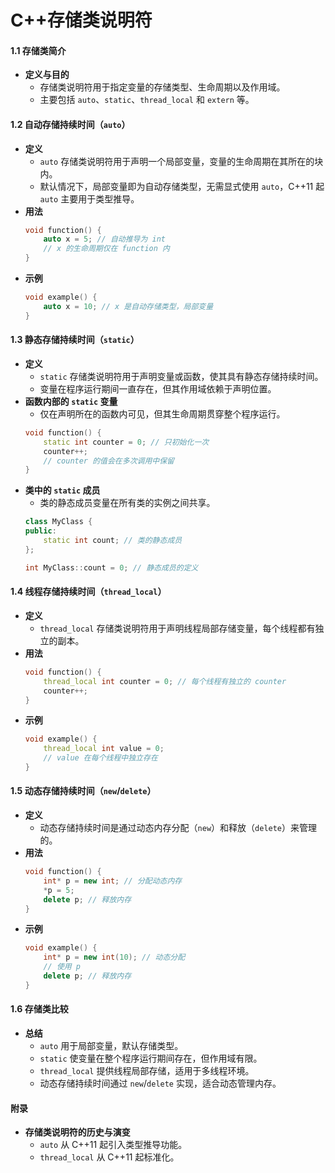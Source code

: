 # C++存储类说明符

#### **1.1 存储类简介**
- **定义与目的**
  - 存储类说明符用于指定变量的存储类型、生命周期以及作用域。
  - 主要包括 `auto`、`static`、`thread_local` 和 `extern` 等。

#### **1.2 自动存储持续时间（`auto`）**
- **定义**
  - `auto` 存储类说明符用于声明一个局部变量，变量的生命周期在其所在的块内。
  - 默认情况下，局部变量即为自动存储类型，无需显式使用 `auto`，C++11 起 `auto` 主要用于类型推导。
- **用法**
  ```cpp
  void function() {
      auto x = 5; // 自动推导为 int
      // x 的生命周期仅在 function 内
  }
  ```
- **示例**
  ```cpp
  void example() {
      auto x = 10; // x 是自动存储类型，局部变量
  }
  ```

#### **1.3 静态存储持续时间（`static`）**
- **定义**
  - `static` 存储类说明符用于声明变量或函数，使其具有静态存储持续时间。
  - 变量在程序运行期间一直存在，但其作用域依赖于声明位置。
- **函数内部的 `static` 变量**
  - 仅在声明所在的函数内可见，但其生命周期贯穿整个程序运行。
  ```cpp
  void function() {
      static int counter = 0; // 只初始化一次
      counter++;
      // counter 的值会在多次调用中保留
  }
  ```
- **类中的 `static` 成员**
  - 类的静态成员变量在所有类的实例之间共享。
  ```cpp
  class MyClass {
  public:
      static int count; // 类的静态成员
  };
  
  int MyClass::count = 0; // 静态成员的定义
  ```

#### **1.4 线程存储持续时间（`thread_local`）**
- **定义**
  - `thread_local` 存储类说明符用于声明线程局部存储变量，每个线程都有独立的副本。
- **用法**
  ```cpp
  void function() {
      thread_local int counter = 0; // 每个线程有独立的 counter
      counter++;
  }
  ```
- **示例**
  ```cpp
  void example() {
      thread_local int value = 0;
      // value 在每个线程中独立存在
  }
  ```

#### **1.5 动态存储持续时间（`new`/`delete`）**
- **定义**
  - 动态存储持续时间是通过动态内存分配（`new`）和释放（`delete`）来管理的。
- **用法**
  ```cpp
  void function() {
      int* p = new int; // 分配动态内存
      *p = 5;
      delete p; // 释放内存
  }
  ```
- **示例**
  ```cpp
  void example() {
      int* p = new int(10); // 动态分配
      // 使用 p
      delete p; // 释放内存
  }
  ```

#### **1.6 存储类比较**
- **总结**
  - `auto` 用于局部变量，默认存储类型。
  - `static` 使变量在整个程序运行期间存在，但作用域有限。
  - `thread_local` 提供线程局部存储，适用于多线程环境。
  - 动态存储持续时间通过 `new`/`delete` 实现，适合动态管理内存。

#### **附录**
- **存储类说明符的历史与演变**
  - `auto` 从 C++11 起引入类型推导功能。
  - `thread_local` 从 C++11 起标准化。

